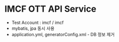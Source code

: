 # IMCF OTT API Service
- Test Account : imcf / imcf
- mybatis, jpa 동시 사용
- application.yml, generatorConfig.xml - DB 정보 제거